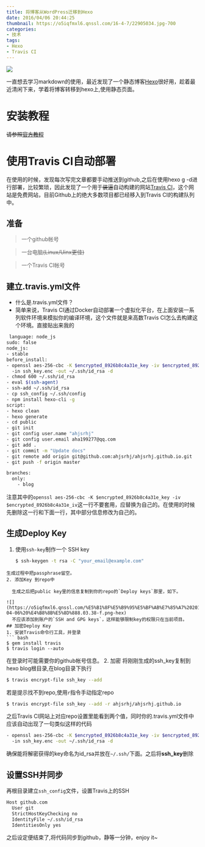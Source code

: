 ```yaml
---
title: 将博客从WordPress迁移到Hexo
date: 2016/04/06 20:44:25
thumbnail: https://o5iqfmxl6.qnssl.com/16-4-7/22905034.jpg-700
categories:
- 技术
tags:
- Hexo
- Travis CI
---
```


![](https://ws3.sinaimg.cn/large/006tKfTcgy1frc67mbkoej30jg0cr3zc.jpg)

一直想去学习markdown的使用，最近发现了一个静态博客[Hexo](https://hexo.io/zh-cn/)很好用，趁着最近清闲下来，学着将博客转移到hexo上,使用静态页面。

<!-- more -->

# 安装教程

~~请参照[官方教程](https://hexo.io/zh-cn/docs/)~~



# 使用Travis CI自动部署

在使用的时候，发现每次写完文章都要手动推送到github,之后在使用hexo g -d进行部署，比较繁琐，因此发现了一个用于~~装逼~~自动构建的网站[Travis CI](https://travis-ci.org/)，这个网站是免费网站，目前Github上的绝大多数项目都已经移入到Travis CI的构建队列中。

## 准备
> 一个github帐号

> 一台电脑~~(Linux/Uinx更佳)~~

> 一个Travis CI帐号

## 建立.travis.yml文件
- 什么是.travis.yml文件？
- 简单来说，Travis CI通过Docker自动部署一个虚拟化平台，在上面安装一系列软件环境来模拟你的编译环境，这个文件就是来高数Travis CI怎么去构建这个环境。直接贴出来我的

``` bash
 language: node_js
sudo: false
node_js:
- stable
before_install:
- openssl aes-256-cbc -K $encrypted_8926b8c4a31e_key -iv $encrypted_8926b8c4a31e_iv
  -in ssh_key.enc -out ~/.ssh/id_rsa -d
- chmod 600 ~/.ssh/id_rsa
- eval $(ssh-agent)
- ssh-add ~/.ssh/id_rsa
- cp ssh_config ~/.ssh/config
- npm install hexo-cli -g
script:
- hexo clean
- hexo generate
- cd public
- git init
- git config user.name "ahjsrhj"
- git config user.email aha199277@qq.com
- git add .
- git commit -m "Update docs"
- git remote add origin git@github.com:ahjsrhj/ahjsrhj.github.io.git
- git push -f origin master

branches:
  only:
    - blog
```

注意其中的`openssl aes-256-cbc -K $encrypted_8926b8c4a31e_key -iv $encrypted_8926b8c4a31e_iv`这一行不要套用，应替换为自己的。在使用的时候先删除这一行和下面一行，其中部分信息修改为自己的。

## 生成Deploy Key
1. 使用`ssh-key`制作一个 SSH key
	``` bash
    $ ssh-keygen -t rsa -C "your_email@example.com"
  ```
生成过程中把passphrase留空。
2. 添加Key 到repo中

    生成之后把public key里的信息复制到你的repo的`Deploy keys`那里，如下。

![](https://o5iqfmxl6.qnssl.com/%E5%B1%8F%E5%B9%95%E5%BF%AB%E7%85%A7%202016-04-06%20%E4%B8%8B%E5%8D%888.03.38-f.png-hex)
    不应该添加到账户的`SSH and GPG keys`，这样能够限制key的权限只在当前项目。
## 加密Deploy Key
1. 安装Travis命令行工具，并登录
``` bash
$ gem install travis
$ travis login --auto
```
在登录时可能需要你的github帐号信息。
2. 加密
将刚刚生成的ssh_key复制到hexo blog根目录,在blog目录下执行
``` bash
$ travis encrypt-file ssh_key --add
```
若是提示找不到repo,使用`r`指令手动指定repo
``` bash
$ travis encrypt-file ssh_key --add -r ahjsrhj/ahjsrhj.github.io
```

之后Travis CI网站上对应repo设置里能看到两个值，同时你的.travis.yml文件中应该自动出现了一句类似这样的代码
``` bash
- openssl aes-256-cbc -K $encrypted_8926b8c4a31e_key -iv $encrypted_8926b8c4a31e_iv
  -in ssh_key.enc -out ~/.ssh/id_rsa -d
```
确保能将解密获得的key命名为id_rsa并放在`~/.ssh/`下面。之后将**ssh_key**删除

## 设置SSH并同步
再根目录建立`ssh_config`文件，设置Travis上的SSH
``` bash
Host github.com
  User git
  StrictHostKeyChecking no
  IdentityFile ~/.ssh/id_rsa
  IdentitiesOnly yes
```
之后设定便结束了,将代码同步到github，静等一分钟，enjoy it~
